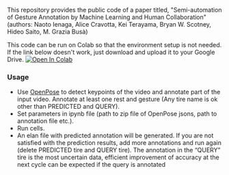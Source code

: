This repository provides the public code of a paper titled, "Semi-automation of Gesture Annotation by Machine Learning and Human Collaboration"  
(authors: Naoto Ienaga, Alice Cravotta, Kei Terayama, Bryan W. Scotney, Hideo Saito, M. Grazia Busà)

This code can be run on Colab so that the environment setup is not needed. If the link below doesn't work, just download and upload it to your Google Drive.
[![Open In Colab](https://colab.research.google.com/assets/colab-badge.svg)](https://colab.research.google.com/github/naotoienaga/annotation-tool/blob/master/notebooks/semi-automatic_gesture_annotation_tool.ipynb)

### Usage
- Use [OpenPose](https://github.com/CMU-Perceptual-Computing-Lab/openpose) to detect keypoints of the video and annotate part of the input video. Annotate at least one rest and gesture (Any tire name is ok other than PREDICTED and QUERY).
- Set parameters in ipynb file (path to zip file of OpenPose jsons, path to annotation file etc.).
- Run cells.
- An elan file with predicted annotation will be generated. If you are not satisfied with the prediction results, add more annotations and run again (delete PREDICTED tire and QUERY tire). The annotation in the “QUERY” tire is the most uncertain data, efficient improvement of accuracy at the next cycle can be expected if the query is annotated
